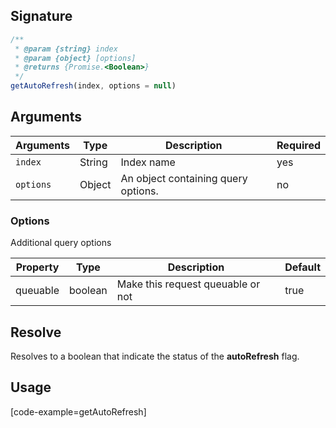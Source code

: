 ## Signature

``` javascript
/**
 * @param {string} index
 * @param {object} [options]
 * @returns {Promise.<Boolean>}
 */
getAutoRefresh(index, options = null)
```

## Arguments

| Arguments     | Type        | Description                         | Required
|---------------|-------------|-------------------------------------|----------
| ``index``     | String      | Index name                          | yes
| ``options``   | Object      | An object containing query options. | no

### __Options__

Additional query options

| Property | Type    | Description                       | Default |
| -------- | ------- | --------------------------------- | ------- |
| queuable | boolean | Make this request queuable or not | true    |

## Resolve

Resolves to a boolean that indicate the status of the **autoRefresh** flag.

## Usage

[code-example=getAutoRefresh]